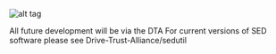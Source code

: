 ![alt tag](https://avatars0.githubusercontent.com/u/13870012?v=3&s=200)

All future development will be via the DTA
For current versions of SED software please see
Drive-Trust-Alliance/sedutil